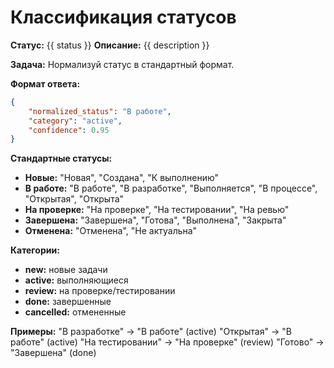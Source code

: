 # Классификация статусов

**Статус:** {{ status }}
**Описание:** {{ description }}

**Задача:** Нормализуй статус в стандартный формат.

**Формат ответа:**
```json
{
    "normalized_status": "В работе",
    "category": "active",
    "confidence": 0.95
}
```

**Стандартные статусы:**
- **Новые:** "Новая", "Создана", "К выполнению"
- **В работе:** "В работе", "В разработке", "Выполняется", "В процессе", "Открытая", "Открыта"
- **На проверке:** "На проверке", "На тестировании", "На ревью"
- **Завершена:** "Завершена", "Готова", "Выполнена", "Закрыта"
- **Отменена:** "Отменена", "Не актуальна"

**Категории:**
- **new:** новые задачи
- **active:** выполняющиеся
- **review:** на проверке/тестировании
- **done:** завершенные
- **cancelled:** отмененные

**Примеры:**
"В разработке" → "В работе" (active)
"Открытая" → "В работе" (active)
"На тестировании" → "На проверке" (review)
"Готово" → "Завершена" (done) 